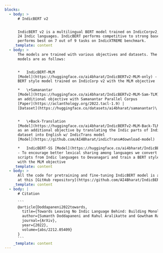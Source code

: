 ```yaml
---
blocks:
  - body: >
      # IndicBERT v2


      IndicBERT v2 is a multilingual BERT model trained on IndicCorpv2, covering
      24 Indic languages. IndicBERT performs competitive to strong baselines and
      performs best on 7 out of 9 tasks on IndicXTREME benchmark.
    _template: content
  - body: >
      The models are trained with various objectives and datasets. The list of
      models are as follows:


      *   IndicBERT-MLM
      [Model](https://huggingface.co/ai4bharat/IndicBERTv2-MLM-only) - A vanilla
      BERT style model trained on IndicCorp v2 with the MLM objective

      *   \+Samanantar
      [Model](https://huggingface.co/ai4bharat/IndicBERTv2-MLM-Sam-TLM) - TLM as
      an additional objective with Samanantar Parallel Corpus
      [Paper](https://aclanthology.org/2022.tacl-1.9) |
      [Dataset](https://huggingface.co/datasets/ai4bharat/samanantar)\


      *   \+Back-Translation
      [Model](https://huggingface.co/ai4bharat/IndicBERTv2-MLM-Back-TLM) - TLM
      as an additional objective by translating the Indic parts of IndicCorp v2
      dataset into English w/ IndicTrans model
      [Model](https://github.com/AI4Bharat/indicTrans#download-model)

      *   IndicBERT-SS [Model](https://huggingface.co/ai4bharat/IndicBERTv2-SS)
      - To encourage better lexical sharing among languages we convert the
      scripts from Indic languages to Devanagari and train a BERT style model
      with the MLM objective
    _template: content
  - body: >
      All the code for pretraining and fine-tuning IndicBERT model is available
      at this [GitHub repository](https://github.com/AI4Bharat/IndicBERT/)
    _template: content
  - body: |
      # Citation

      ```
      @article{Doddapaneni2022towards,
        title={Towards Leaving No Indic Language Behind: Building Monolingual Corpora, Benchmark and Models for Indic Languages},
        author={Sumanth Doddapaneni and Rahul Aralikatte and Gowtham Ramesh and Shreyansh Goyal and Mitesh M. Khapra and Anoop Kunchukuttan and Pratyush Kumar},
        journal={ArXiv},
        year={2022},
        volume={abs/2212.05409}
      }
      ```
    _template: content
---
```


